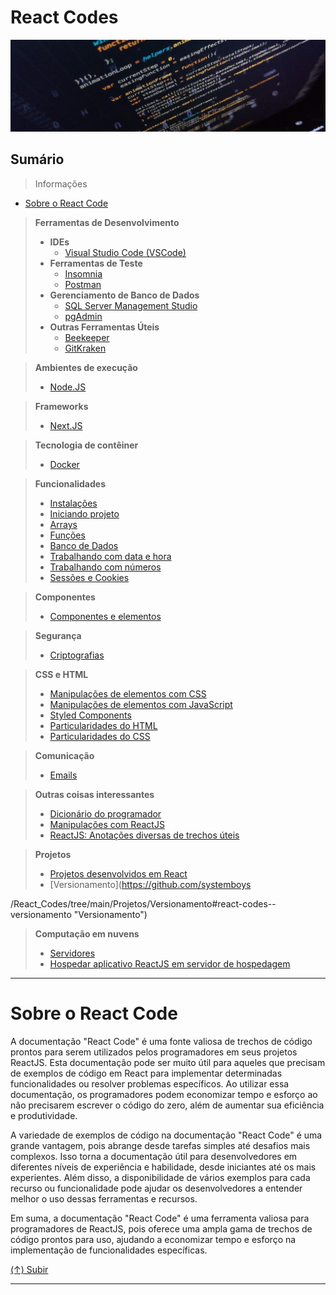 # React Codes

[![React Codes](https://github.com/systemboys/React_Codes/raw/main/images/photo-1518932945647-7a1c969f8be2.png "React Codes")](https://github.com/systemboys/React_Codes/raw/main/images/photo-1518932945647-7a1c969f8be2.png "React Codes")

## Sumário

> Informações

- [Sobre o React Code](#sobre-o-react-code "Sobre o React Code")

> **Ferramentas de Desenvolvimento**
> - **IDEs**
>   - [Visual Studio Code (VSCode)](https://code.visualstudio.com/download "Download Visual Studio Code")
> - **Ferramentas de Teste**
>   - [Insomnia](https://insomnia.rest/download "Download Insomnia")
>   - [Postman](https://www.postman.com/downloads/ "Download Postman")
> - **Gerenciamento de Banco de Dados**
>   - [SQL Server Management Studio](https://www.jetbrains.com/datagrip/download "Download DataGrip")
>   - [pgAdmin](https://www.pgadmin.org/download/ "Download pgAdmin")
> - **Outras Ferramentas Úteis**
>   - [Beekeeper](https://www.beekeeperstudio.io/get "Download Beekeeper Studio")
>   - [GitKraken](https://www.gitkraken.com/download "GitKraken Client Download")

> **Ambientes de execução**
>
> - [Node.JS](https://github.com/systemboys/React_Codes/tree/main/Ambientes%20de%20execu%C3%A7%C3%A3o/NodeJS#nodejs "Node.JS")

> **Frameworks**
> - [Next.JS](https://github.com/systemboys/React_Codes/tree/main/Frameworks/NextJS#nextjs "Next.JS")

> **Tecnologia de contêiner**
> - [Docker](https://github.com/systemboys/React_Codes/tree/main/Tecnologia%20de%20cont%C3%AAiner/Docker#docker "Docker")

> **Funcionalidades**
>
> - [Instalações](https://github.com/systemboys/React_Codes/tree/main/Funcionalidades/Instala%C3%A7%C3%B5es#instala%C3%A7%C3%B5es "Instalações")
> - [Iniciando projeto](https://github.com/systemboys/React_Codes/tree/main/Funcionalidades/Iniciando%20projeto#iniciando-projeto "Iniciando projeto")
> - [Arrays](https://github.com/systemboys/React_Codes/tree/main/Funcionalidades/Arrays#arrays "Array")
> - [Funções](https://github.com/systemboys/React_Codes/tree/main/Funcionalidades/Fun%C3%A7%C3%B5es#fun%C3%A7%C3%B5es "Funções")
> - [Banco de Dados](https://github.com/systemboys/React_Codes/tree/main/Funcionalidades/Banco%20de%20Dados#banco-de-dados "Banco de Dados")
> - [Trabalhando com data e hora](https://github.com/systemboys/React_Codes/tree/main/Funcionalidades/Trabalhando%20com%20data%20e%20hora#trabalhando-com-data-e-hora "Trabalhando com data e hora")
> - [Trabalhando com números](https://github.com/systemboys/React_Codes/tree/main/Funcionalidades/Trabalhando%20com%20n%C3%BAmeros#trabalhando-com-n%C3%BAmeros "Trabalhando com números")
> - [Sessões e Cookies](https://github.com/systemboys/React_Codes/tree/main/Funcionalidades/Sess%C3%B5es%20e%20Cookies#sess%C3%B5es-e-cookies "Sessões e Cookies")

> **Componentes**
> - [Componentes e elementos](https://github.com/systemboys/React_Codes/tree/main/Componentes/Componentes%20e%20elementos#componentes-e-elementos "Componentes e elementos")

> **Segurança**
> - [Criptografias](https://github.com/systemboys/React_Codes/tree/main/Seguran%C3%A7a/Criptografias#criptografias "Criptografias")

> **CSS e HTML**
> - [Manipulações de elementos com CSS](https://github.com/systemboys/React_Codes/tree/main/CSS%20e%20HTML/Manipula%C3%A7%C3%B5es%20de%20elementos%20com%20CSS#manipula%C3%A7%C3%B5es-de-elementos-com-css "Manipulações de elementos com CSS")
> - [Manipulações de elementos com JavaScript](https://github.com/systemboys/React_Codes/tree/main/CSS%20e%20HTML/Manipula%C3%A7%C3%B5es%20de%20elementos%20com%20JavaScript#manipula%C3%A7%C3%B5es-de-elementos-com-javascript "Manipulações de elementos com JavaScript")
> - [Styled Components](https://github.com/systemboys/React_Codes/tree/main/CSS%20e%20HTML/Styled%20Components#styled-components "Styled Components")
> - [Particularidades do HTML](https://github.com/systemboys/React_Codes/tree/main/CSS%20e%20HTML/Particularidades%20do%20HTML#particularidades-do-html "Particularidades do HTML")
> - [Particularidades do CSS](https://github.com/systemboys/React_Codes/tree/main/CSS%20e%20HTML/Particularidades%20do%20CSS#particularidades-do-css "Particularidades do CSS")

> **Comunicação**
> - [Emails](https://github.com/systemboys/React_Codes/tree/main/Comunica%C3%A7%C3%A3o/Emails#emails "Emails")

> **Outras coisas interessantes**
> - [Dicionário do programador](https://github.com/systemboys/React_Codes/tree/main/Dicion%C3%A1rio%20do%20programador#dicion%C3%A1rio-do-programador")
> - [Manipulações com ReactJS](https://github.com/systemboys/React_Codes/tree/main/Manipula%C3%A7%C3%B5es%20com%20ReactJS#manipula%C3%A7%C3%B5es-em-reactjs "Manipulações com ReactJS")
> - [ReactJS: Anotações diversas de trechos úteis](https://github.com/systemboys/React_Codes/tree/main/ReactJS%20-%20Anota%C3%A7%C3%B5es%20diversas%20de%20trechos%20%C3%BAteis#anota%C3%A7%C3%B5es-diversas-de-trechos-%C3%BAteis "ReactJS: Anotações diversas de trechos úteis")

> **Projetos**
> - [Projetos desenvolvidos em React](https://github.com/systemboys/React_Codes/blob/main/Projetos/README.md#projetos-desenvolvidos-em-react "Projetos desenvolvidos em React")
> - [Versionamento](https://github.com/systemboys

/React_Codes/tree/main/Projetos/Versionamento#react-codes--versionamento "Versionamento")

> **Computação em nuvens**
> - [Servidores](https://github.com/systemboys/React_Codes/tree/main/Computa%C3%A7%C3%A3o%20em%20nuvens#computa%C3%A7%C3%A3o-em-nuvens "Servidores")
> - [Hospedar aplicativo ReactJS em servidor de hospedagem](https://github.com/systemboys/React_Codes/tree/main/Computa%C3%A7%C3%A3o%20em%20nuvens/Hospedar%20aplicativo%20ReactJS%20em%20servidor%20de%20hospedagem#hospedar-aplicativo-reactjs-em-servidor-de-hospedagem "Hospedar aplicativo ReactJS em servidor de hospedagem")

---

# Sobre o React Code

A documentação "React Code" é uma fonte valiosa de trechos de código prontos para serem utilizados pelos programadores em seus projetos ReactJS. Esta documentação pode ser muito útil para aqueles que precisam de exemplos de código em React para implementar determinadas funcionalidades ou resolver problemas específicos. Ao utilizar essa documentação, os programadores podem economizar tempo e esforço ao não precisarem escrever o código do zero, além de aumentar sua eficiência e produtividade.

A variedade de exemplos de código na documentação "React Code" é uma grande vantagem, pois abrange desde tarefas simples até desafios mais complexos. Isso torna a documentação útil para desenvolvedores em diferentes níveis de experiência e habilidade, desde iniciantes até os mais experientes. Além disso, a disponibilidade de vários exemplos para cada recurso ou funcionalidade pode ajudar os desenvolvedores a entender melhor o uso dessas ferramentas e recursos.

Em suma, a documentação "React Code" é uma ferramenta valiosa para programadores de ReactJS, pois oferece uma ampla gama de trechos de código prontos para uso, ajudando a economizar tempo e esforço na implementação de funcionalidades específicas.

[(&uarr;) Subir](#react-codes "Subir para o topo")

---